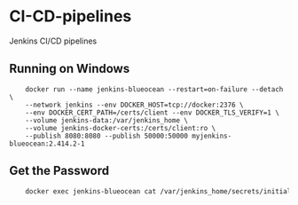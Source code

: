 # CI-CD-pipelines

Jenkins CI/CD pipelines

## Running on Windows

```shell
    docker run --name jenkins-blueocean --restart=on-failure --detach \
    --network jenkins --env DOCKER_HOST=tcp://docker:2376 \
    --env DOCKER_CERT_PATH=/certs/client --env DOCKER_TLS_VERIFY=1 \
    --volume jenkins-data:/var/jenkins_home \
    --volume jenkins-docker-certs:/certs/client:ro \
    --publish 8080:8080 --publish 50000:50000 myjenkins-blueocean:2.414.2-1
```

## Get the Password

```bash
    docker exec jenkins-blueocean cat /var/jenkins_home/secrets/initialAdminPassword
```
